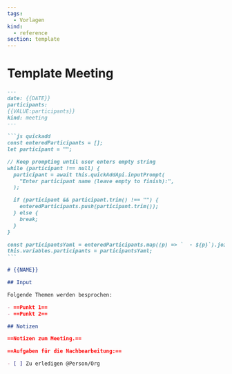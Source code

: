```yaml
---
tags:
  - Vorlagen
kind:
  - reference
section: template
---
```


# Template Meeting

````markdown
---
date: {{DATE}}
participants:
{{VALUE:participants}}
kind: meeting
---

```js quickadd
const enteredParticipants = [];
let participant = "";

// Keep prompting until user enters empty string
while (participant !== null) {
  participant = await this.quickAddApi.inputPrompt(
    "Enter participant name (leave empty to finish):",
  );

  if (participant && participant.trim() !== "") {
    enteredParticipants.push(participant.trim());
  } else {
    break;
  }
}

const participantsYaml = enteredParticipants.map((p) => `  - ${p}`).join("\n");
this.variables.participants = participantsYaml;
```

# {{NAME}}

## Input

Folgende Themen werden besprochen:

- ==Punkt 1==
- ==Punkt 2==

## Notizen

==Notizen zum Meeting.==

==Aufgaben für die Nachbearbeitung:==

- [ ] Zu erledigen @Person/Org
````
